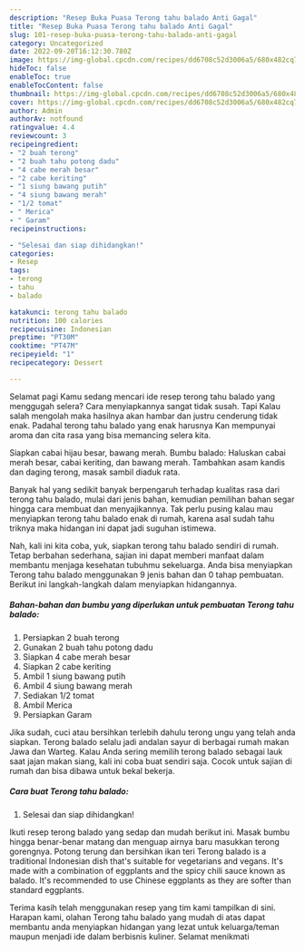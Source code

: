 ```yaml
---
description: "Resep Buka Puasa Terong tahu balado Anti Gagal"
title: "Resep Buka Puasa Terong tahu balado Anti Gagal"
slug: 101-resep-buka-puasa-terong-tahu-balado-anti-gagal
category: Uncategorized
date: 2022-09-20T16:12:30.780Z
image: https://img-global.cpcdn.com/recipes/dd6708c52d3006a5/680x482cq70/terong-tahu-balado-foto-resep-utama.jpg
hideToc: false
enableToc: true
enableTocContent: false
thumbnail: https://img-global.cpcdn.com/recipes/dd6708c52d3006a5/680x482cq70/terong-tahu-balado-foto-resep-utama.jpg
cover: https://img-global.cpcdn.com/recipes/dd6708c52d3006a5/680x482cq70/terong-tahu-balado-foto-resep-utama.jpg
author: Admin
authorAv: notfound
ratingvalue: 4.4
reviewcount: 3
recipeingredient:
- "2 buah terong"
- "2 buah tahu potong dadu"
- "4 cabe merah besar"
- "2 cabe keriting"
- "1 siung bawang putih"
- "4 siung bawang merah"
- "1/2 tomat"
- " Merica"
- " Garam"
recipeinstructions:

- "Selesai dan siap dihidangkan!"
categories:
- Resep
tags:
- terong
- tahu
- balado

katakunci: terong tahu balado 
nutrition: 100 calories
recipecuisine: Indonesian
preptime: "PT30M"
cooktime: "PT47M"
recipeyield: "1"
recipecategory: Dessert

---
```



Selamat pagi Kamu sedang mencari ide resep terong tahu balado yang menggugah selera? Cara menyiapkannya sangat tidak susah. Tapi Kalau salah mengolah maka hasilnya akan hambar dan justru cenderung tidak enak. Padahal terong tahu balado yang enak harusnya Kan mempunyai aroma dan cita rasa yang bisa memancing selera kita.


Siapkan cabai hijau besar, bawang merah. Bumbu balado: Haluskan cabai merah besar, cabai keriting, dan bawang merah. Tambahkan asam kandis dan daging terong, masak sambil diaduk rata.

Banyak hal yang sedikit banyak berpengaruh terhadap kualitas rasa dari terong tahu balado, mulai dari jenis bahan, kemudian pemilihan bahan segar hingga cara membuat dan menyajikannya. Tak perlu pusing kalau mau menyiapkan terong tahu balado enak di rumah, karena asal sudah tahu triknya maka hidangan ini dapat jadi suguhan istimewa.


Nah, kali ini kita coba, yuk, siapkan terong tahu balado sendiri di rumah. Tetap berbahan sederhana, sajian ini dapat memberi manfaat dalam membantu menjaga kesehatan tubuhmu sekeluarga. Anda bisa menyiapkan Terong tahu balado menggunakan 9 jenis bahan dan 0 tahap pembuatan. Berikut ini langkah-langkah dalam menyiapkan hidangannya.

<!--inarticleads1-->

##### Bahan-bahan dan bumbu yang diperlukan untuk pembuatan Terong tahu balado:

1. Persiapkan 2 buah terong
1. Gunakan 2 buah tahu potong dadu
1. Siapkan 4 cabe merah besar
1. Siapkan 2 cabe keriting
1. Ambil 1 siung bawang putih
1. Ambil 4 siung bawang merah
1. Sediakan 1/2 tomat
1. Ambil  Merica
1. Persiapkan  Garam


Jika sudah, cuci atau bersihkan terlebih dahulu terong ungu yang telah anda siapkan. Terong balado selalu jadi andalan sayur di berbagai rumah makan Jawa dan Warteg. Kalau Anda sering memilih terong balado sebagai lauk saat jajan makan siang, kali ini coba buat sendiri saja. Cocok untuk sajian di rumah dan bisa dibawa untuk bekal bekerja. 

<!--inarticleads2-->

##### Cara buat Terong tahu balado:


1. Selesai dan siap dihidangkan!

Ikuti resep terong balado yang sedap dan mudah berikut ini. Masak bumbu hingga benar-benar matang dan menguap airnya baru masukkan terong gorengnya. Potong terung dan bersihkan ikan teri Terong balado is a traditional Indonesian dish that&#39;s suitable for vegetarians and vegans. It&#39;s made with a combination of eggplants and the spicy chili sauce known as balado. It&#39;s recommended to use Chinese eggplants as they are softer than standard eggplants. 

Terima kasih telah menggunakan resep yang tim kami tampilkan di sini. Harapan kami, olahan Terong tahu balado yang mudah di atas dapat membantu anda menyiapkan hidangan yang lezat untuk keluarga/teman maupun menjadi ide dalam berbisnis kuliner. Selamat menikmati
